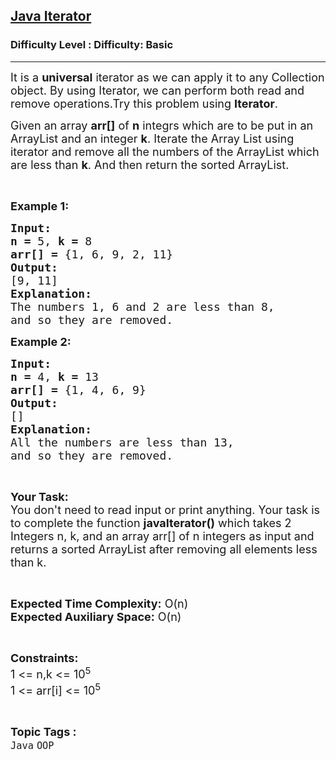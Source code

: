 <h2><a href="https://www.geeksforgeeks.org/problems/java-iterator2702/1?page=1&category=Java&difficulty=Basic&status=unsolved&sortBy=submissions">Java Iterator</a></h2><h3>Difficulty Level : Difficulty: Basic</h3><hr><div class="problems_problem_content__Xm_eO"><p><span style="font-size:18px">It is a&nbsp;<strong>universal</strong>&nbsp;iterator as we can apply it to any Collection object. By using Iterator, we can perform both read and remove operations.Try this problem using <strong>Iterator</strong>.</span></p>

<p><span style="font-size:18px">Given&nbsp;an array <strong>arr[]</strong> of <strong>n</strong> integrs which are to be put in an ArrayList&nbsp;and an integer <strong>k</strong>. Iterate the Array List using iterator and&nbsp;remove all the numbers of the ArrayList which are less than <strong>k</strong>. And then return the sorted ArrayList. </span></p>

<p>&nbsp;</p>

<p><span style="font-size:18px"><strong>Example 1:</strong></span></p>

<pre><span style="font-size:18px"><strong>Input: </strong></span>
<span style="font-size:18px"><strong>n = </strong>5, <strong>k = </strong>8</span>
<strong><span style="font-size:18px">arr[] = </span></strong><span style="font-size:18px">{1, 6, 9, 2, 11}</span>
<span style="font-size:18px"><strong>Output:</strong></span>
<span style="font-size:18px">[9, 11]</span>
<span style="font-size:18px"><strong>Explanation:</strong></span>
<span style="font-size:18px">The numbers 1, 6 and 2 are less than 8,
and so they are removed.</span></pre>

<p><span style="font-size:18px"><strong>Example 2:</strong></span></p>

<pre><span style="font-size:18px"><strong>Input: </strong></span>
<span style="font-size:18px"><strong>n = </strong>4, <strong>k = </strong>13</span>
<strong><span style="font-size:18px">arr[] = </span></strong><span style="font-size:18px">{1, 4, 6, 9}</span>
<span style="font-size:18px"><strong>Output:</strong></span>
<span style="font-size:18px">[]</span>
<span style="font-size:18px"><strong>Explanation:</strong></span>
<span style="font-size:18px">All the numbers are less than 13,
and so they are removed.</span></pre>

<p>&nbsp;</p>

<p><span style="font-size:18px"><strong>Your Task:</strong><br>
You don't need to read input or print anything. Your task is to complete the function <strong>javaIterator()</strong> which takes 2 Integers n, k, and an array arr[] of n integers as input and returns a sorted ArrayList after removing all elements less than k.</span></p>

<p>&nbsp;</p>

<p><span style="font-size:18px"><strong>Expected Time Complexity:</strong> O(n)<br>
<strong>Expected Auxiliary Space:</strong> O(n)</span></p>

<p>&nbsp;</p>

<p><span style="font-size:18px"><strong>Constraints:</strong></span><br>
<span style="font-size:18px">1 &lt;= n,k &lt;= 10<sup>5</sup><br>
1 &lt;= arr[i] &lt;= 10<sup>5</sup></span></p>
</div><br><p><span style=font-size:18px><strong>Topic Tags : </strong><br><code>Java</code>&nbsp;<code>OOP</code>&nbsp;